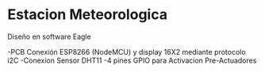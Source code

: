 # Estacion Meteorologica

Diseño en software Eagle 

-PCB Conexión ESP8266 (NodeMCU) y display 16X2 mediante protocolo i2C
-Conexion Sensor DHT11
-4 pines GPIO para Activacion Pre-Actuadores 
